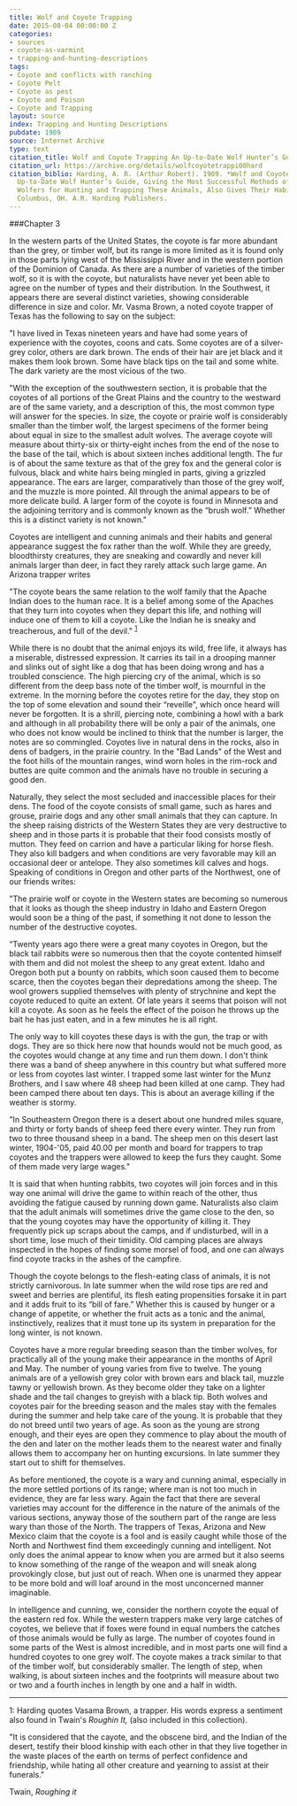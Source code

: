 ```yaml
---
title: Wolf and Coyote Trapping
date: 2015-08-04 00:00:00 Z
categories:
- sources
- coyote-as-varmint
- trapping-and-hunting-descriptions
tags:
- Coyote and conflicts with ranching
- Coyote Pelt
- Coyote as pest
- Coyote and Poison
- Coyote and Trapping
layout: source
index: Trapping and Hunting Descriptions
pubdate: 1909
source: Internet Archive
type: text
citation_title: Wolf and Coyote Trapping An Up-to-Date Wolf Hunter’s Guide
citation_url: https://archive.org/details/wolfcoyotetrappi00hard
citation_biblio: Harding, A. R. (Arthur Robert). 1909. *Wolf and Coyote Trapping An
  Up-to-Date Wolf Hunter’s Guide, Giving the Most Successful Methods of Experienced
  Wolfers for Hunting and Trapping These Animals, Also Gives Their Habits in Detail.*
  Columbus, OH. A.R. Harding Publishers.
---
```


###Chapter 3

In the western parts of the United States, the coyote is far more abundant than the grey, or timber wolf, but its range is more limited as it is found only in those parts lying west of the Mississippi River and in the western portion of the  Dominion of Canada. As there are a  number of varieties of the timber wolf, so it is with the coyote, but naturalists have never yet been able to agree on the  number of types and their distribution. In the Southwest, it appears there are several distinct varieties, showing considerable difference in size and color. Mr. Vasma Brown, a noted coyote trapper of Texas has the following to say on the subject:

"I have lived in Texas nineteen years and have had some years of experience with the coyotes, coons and cats. Some coyotes are of a silver-grey color, others are dark brown. The ends of their hair are jet black and it makes them look brown. Some have black tips on the tail and some white.  The dark variety are the most vicious of the two.

"With the exception of the southwestern section, it is probable that the coyotes of all portions of the Great Plains and the country to the westward are of the same variety, and a description of this, the most common type will answer for the species. In size, the coyote or prairie wolf is considerably smaller than the timber wolf, the largest specimens of the former being about equal in size to the smallest adult wolves. The average coyote will measure about thirty-six or thirty-eight inches from the end of the nose to the base of the tail, which is about sixteen inches additional length. The fur is of about the same texture as that of the grey fox and the general color is fulvous, black and white hairs being mingled in parts, giving a grizzled appearance. The ears are larger, comparatively than those of the grey wolf, and the muzzle is more pointed. All through the animal appears to be of more delicate build. A larger form of the coyote is found in Minnesota and the adjoining territory and is commonly known as the “brush wolf.” Whether this is a distinct variety is not known."

Coyotes are intelligent and cunning animals and their habits and general appearance suggest the fox rather than the wolf. While they are greedy, bloodthirsty creatures, they are sneaking and cowardly and never kill animals larger than deer, in fact they rarely attack such large game. An Arizona trapper writes

"The coyote bears the same relation to the wolf family that the Apache Indian does to the human race. It is a belief among some of the Apaches that they turn into coyotes when they depart this life, and nothing will induce one of them to kill a coyote. Like the Indian he is sneaky and treacherous, and full of the devil." <sup>[1](#myfootnote1)</sup>

While there is no doubt that the animal enjoys its wild, free life, it always has a miserable, distressed expression. It carries its tail in a drooping manner and slinks out of sight like a dog that has been doing wrong and has a troubled conscience. The high piercing cry of the animal, which is so different from the deep bass note of the timber wolf, is mournful in the extreme. In the morning before the coyotes retire for the day, they stop on the top of some elevation and  sound their “reveille", which once heard will never be forgotten. It is a shrill, piercing note, combining a howl with a bark and although in all probability there will be only a pair of the animals, one who does not know would be inclined to think that the number is larger, the notes are so commingled. Coyotes live in natural dens in the rocks, also in dens of badgers, in the prairie country. In the "Bad Lands"  of the West and the foot hills of the mountain ranges, wind worn holes in the rim-rock and buttes are quite common and the animals have no trouble in securing a good den.

Naturally, they select the most secluded and inaccessible places for their dens. The food of the coyote consists of small game, such as hares and grouse, prairie dogs and any other small animals that they can capture. In the sheep raising districts of the Western States they are very destructive to sheep and in those parts it is probable that their food consists mostly of mutton. They feed on carrion and have a particular liking for horse flesh. They also kill badgers and when conditions are very favorable may kill an occasional deer or antelope. They also sometimes kill calves and hogs. Speaking of conditions in Oregon and other parts of the Northwest, one of our friends writes:

"The prairie wolf or coyote in the Western states are becoming so numerous that it looks as though the sheep industry in Idaho and Eastern Oregon would soon be a thing of the past, if something it not done to lesson the number of the destructive coyotes.

“Twenty years ago there were a great many coyotes in Oregon, but the black tail rabbits were so numerous then that the coyote contented himself with them and did not molest the sheep to any great extent. Idaho and Oregon both put a bounty on rabbits, which soon caused them to become scarce, then the coyotes began their depredations among the sheep. The wool growers supplied themselves with plenty of strychnine and kept the coyote reduced to quite an extent. Of late years it seems that poison will not kill a coyote. As soon as he feels the effect of the poison he throws up the bait he has just eaten, and in a few minutes he is all right.

The only way to kill coyotes these days is with the gun, the trap or with dogs. They are so thick here now that hounds would not be much good, as the coyotes would change at any time and run them down. I don't think there was a band of sheep anywhere in this country but what suffered more or less from coyotes last winter. I trapped some last winter for the Munz Brothers, and I saw where 48 sheep had been killed at one camp. They had been camped there about ten days. This is about an average killing if the weather is stormy.

"In Southeastern Oregon there is a desert about one hundred miles square, and thirty or forty bands of sheep feed there every winter. They run from two to three thousand sheep in a band. The sheep men on this desert last winter, 1904-'05, paid 40.00 per month and board for trappers to trap coyotes and the trappers were allowed to keep the furs they caught. Some of them made very large wages."

It is said that when hunting rabbits, two coyotes will join forces and in this way one animal will drive the game to within reach of the other, thus avoiding the fatigue caused by running down game. Naturalists also claim that the adult animals will sometimes drive the game close to the den, so that the young coyotes may have the opportunity of killing it. They frequently pick up scraps about the camps, and if undisturbed, will in a short time, lose much of their timidity. Old camping places are always inspected in the hopes of finding some morsel of food, and one can always find coyote tracks in the ashes of the campfire.

Though the coyote belongs to the flesh-eating class of animals, it is not strictly carnivorous. In late summer when the wild rose tips are red and sweet and berries are plentiful, its flesh eating propensities forsake it in part and it adds fruit to its “bill of fare.” Whether this is caused by hunger or a change of appetite, or whether the fruit acts as a tonic and the animal, instinctively, realizes that it  must tone  up its system in preparation for the long winter, is not known.

Coyotes have a  more regular breeding season than the timber wolves, for practically all of the young make their appearance in the months of April and May. The number of young varies from five to twelve. The young animals are of a yellowish grey color with brown ears and black tail, muzzle tawny or yellowish brown. As they become older they take on a lighter shade and the tail changes to greyish with a black tip. Both wolves  and coyotes pair for the breeding season and the males stay with the females during the summer and help take care of the young. It is probable that they do not breed until two years of age. As soon as the young are strong enough, and their eyes are open they commence to play about the  mouth of the den and later on the mother leads them to the nearest water and finally allows them to accompany her on hunting excursions. In late summer they start out to shift for themselves.

As before mentioned, the coyote is a wary and cunning animal, especially in the  more settled portions of its range; where man is not too much in evidence, they are far less wary. Again the fact that there are several varieties may account for the difference in the nature of the animals of the various sections, anyway those of the southern part of the range are less  wary than those of the North.  The trappers of Texas, Arizona and New Mexico claim that the coyote is a fool and is easily caught while those of the North and Northwest find them exceedingly cunning and intelligent.  Not only does the animal appear to know  when you are armed but it also seems to know something of the range of the weapon and will sneak along provokingly close, but just out of reach. When one is  unarmed they appear to be more bold and will loaf around in the most unconcerned  manner imaginable.

In intelligence and cunning, we, consider the northern coyote the equal of the eastern red fox. While the western trappers make very large catches of coyotes, we believe that if foxes were found in equal numbers the catches of those animals would be fully as large.  The number of coyotes found in  some parts of the  West is almost incredible, and in most parts one will find a hundred coyotes to one grey wolf. The coyote  makes a track similar to that of the timber wolf, but considerably smaller.  The length of step, when walking, is about sixteen inches and the footprints will measure about two or two and a fourth inches in length by one and a half in width.
***

<a name="myfootnote1">1</a>:
Harding quotes Vasama Brown, a trapper. His words express a sentiment also found in Twain's *Roughin It,* (also included in this collection).

"It is considered that the cayote, and the obscene bird, and the Indian of the desert, testify their blood kinship with each other in that they live together in the waste places of the earth on terms of perfect confidence and friendship, while hating all other creature and yearning to assist at their funerals."

Twain, *Roughing it*
